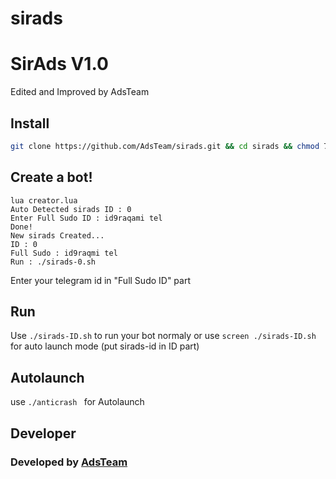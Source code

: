 # sirads
# SirAds V1.0
Edited and Improved by AdsTeam

## Install
```bash
git clone https://github.com/AdsTeam/sirads.git && cd sirads && chmod 777 install.sh && chmod 777 anticrash.sh && ./install.sh && lua creator.lua
```
## Create a bot!
```
lua creator.lua
Auto Detected sirads ID : 0
Enter Full Sudo ID : id9raqami tel
Done!
New sirads Created...
ID : 0
Full Sudo : id9raqmi tel
Run : ./sirads-0.sh
```
Enter your telegram id in "Full Sudo ID" part

## Run
Use `./sirads-ID.sh` to run your bot normaly or use `screen ./sirads-ID.sh` for auto launch mode (put sirads-id in ID part)

## Autolaunch
use `./anticrash ` for Autolaunch

## Developer

### Developed by [AdsTeam](https://telegram.me/joinchat/AAAAAEFLkTUsHzcdupppvQ)

